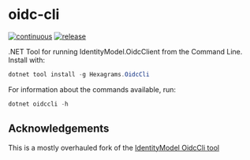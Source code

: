# oidc-cli

[![continuous](https://github.com/hexagram-solutions/oidc-cli/actions/workflows/continuous.yml/badge.svg)](https://github.com/hexagram-solutions/oidc-cli/actions/workflows/continuous.yml) [![release](https://github.com/hexagram-solutions/oidc-cli/actions/workflows/release.yml/badge.svg)](https://github.com/hexagram-solutions/oidc-cli/actions/workflows/release.yml)

.NET Tool for running IdentityModel.OidcClient from the Command Line. Install
with:

```powershell
dotnet tool install -g Hexagrams.OidcCli
```

For information about the commands available, run:

```powershell
dotnet oidccli -h
```

## Acknowledgements

This is a mostly overhauled fork of the [IdentityModel OidcCli tool](https://github.com/IdentityModel/OidcCli)
